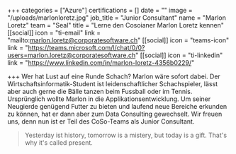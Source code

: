 +++
categories = ["Azure"]
certifications = []
date = ""
image = "/uploads/marlonloretz.jpg"
job_title = "Junior Consultant"
name = "Marlon Loretz"
team = "Seal"
title = "Lerne den Cosoianer Marlon Loretz kennen"
[[social]]
icon = "ti-email"
link = "mailto:marlon.loretz@corporatesoftware.ch"
[[social]]
icon = "teams-icon"
link = "https://teams.microsoft.com/l/chat/0/0?users=marlon.loretz@corporatesoftware.ch"
[[social]]
icon = "ti-linkedin"
link = "https://www.linkedin.com/in/marlon-loretz-4356b0229/"

+++
Wer hat Lust auf eine Runde Schach? Marlon wäre sofort dabei. Der Wirtschaftsinformatik-Student ist leidenschaftlicher Schachspieler, lässt aber auch gerne die Bälle tanzen beim Fussball oder im Tennis. Ursprünglich wollte Marlon in die Applikationsentwicklung. Um seiner Neugierde genügend Futter zu bieten und laufend neue Bereiche erkunden zu können, hat er dann aber zum Data Consulting gewechselt. Wir freuen uns, denn nun ist er Teil des CoSo-Teams als Junior Consultant.

> Yesterday ist history, tomorrow is a mistery, but today is a gift. That's why it's called present.